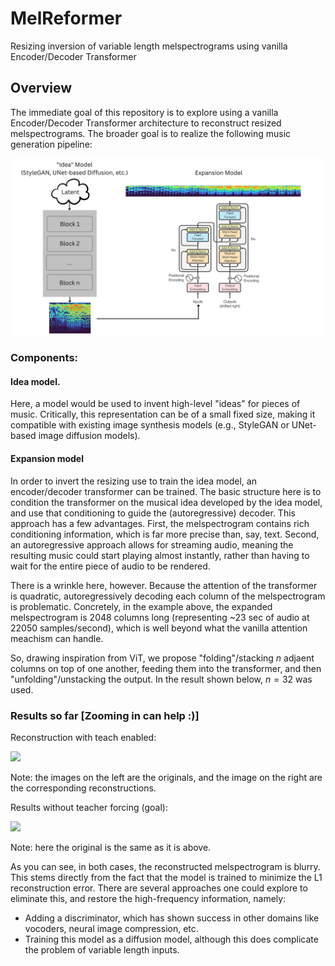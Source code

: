 # MelReformer

Resizing inversion of variable length melspectrograms using vanilla Encoder/Decoder Transformer

## Overview

The immediate goal of this repository is to explore using a vanilla Encoder/Decoder Transformer architecture
to reconstruct resized melspectrograms. The broader goal is to realize the following music generation
pipeline:

![](/assets/Music%20Pipeline.png)

### Components:
  
#### Idea model. 

Here, a model would be used to invent high-level "ideas" for pieces of music.
Critically, this representation can be of a small fixed size, making it compatible
with existing image synthesis models (e.g., StyleGAN or UNet-based image diffusion models).

#### Expansion model

In order to invert the resizing use to train the idea model, an encoder/decoder transformer
can be trained. The basic structure here is to condition the transformer on the musical
idea developed by the idea model, and use that conditioning to guide the (autoregressive) decoder.
This approach has a few advantages. First, the melspectrogram contains rich conditioning information, 
which is far more precise than, say, text. Second, an autoregressive approach allows for streaming
audio, meaning the resulting music could start playing almost instantly, rather than having 
to wait for the entire piece of audio to be rendered.

There is a wrinkle here, however. Because the attention of the transformer is quadratic,
autoregressively decoding each column of the melspectrogram is problematic. Concretely, in the example above,
the expanded melspectrogram is 2048 columns long (representing ~23 sec of audio at 22050 samples/second),
which is well beyond what the vanilla attention meachism can handle.

So, drawing inspiration from ViT, we propose "folding"/stacking $n$ adjaent columns on top of one another,
feeding them into the transformer, and then "unfolding"/unstacking the output. In the result shown below,
$n=32$ was used. 

### Results so far [Zooming in can help :)]

Reconstruction with teach enabled:

![](/assets/epoch_recon_63.png)

Note: the images on the left are the originals, and the image on the right are the corresponding
reconstructions.

Results without teacher forcing (goal):

![](/assets/epoch_condn_63.png)

Note: here the original is the same as it is above. 

As you can see, in both cases, the reconstructed melspectrogram is blurry.
This stems directly from the fact that the model is trained to minimize the L1
reconstruction error. There are several approaches one could explore to eliminate this,
and restore the high-frequency information, namely:

  * Adding a discriminator, which has shown success in other domains like vocoders, neural image compression, etc.
  * Training this model as a diffusion model, although this does complicate the problem of variable length inputs.

